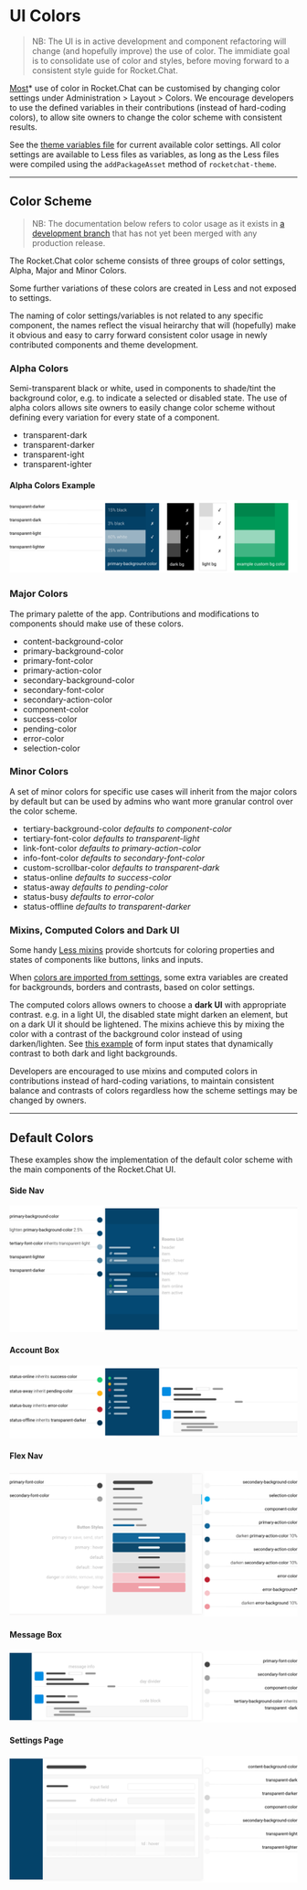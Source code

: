 # UI Colors

> NB: The UI is in active development and component refactoring will change (and hopefully improve) the use of color. The immidiate goal is to consolidate use of color and styles, before moving forward to a consistent style guide for Rocket.Chat.

[Most](https://github.com/RocketChat/Rocket.Chat/issues/4091)* use of color in Rocket.Chat can be customised by changing color settings under Administration > Layout > Colors. We encourage developers to use the defined variables in their contributions (instead of hard-coding colors), to allow site owners to change the color scheme with consistent results.

See the [theme variables file](https://github.com/RocketChat/Rocket.Chat/blob/develop/packages/rocketchat-theme/server/variables.js) for current available color settings. All color settings are available to Less files as variables, as long as the Less files were compiled using the `addPackageAsset` method of `rocketchat-theme`.

---

## Color Scheme

> NB: The documentation below refers to color usage as it exists in [a development branch](https://github.com/RocketChat/Rocket.Chat/tree/timkinnane-pr/color-fixes) that has not yet been merged with any production release.

The Rocket.Chat color scheme consists of three groups of color settings, Alpha, Major and Minor Colors.

Some further variations of these colors are created in Less and not exposed to settings.

The naming of color settings/variables is not related to any specific component, the names reflect the visual heirarchy that will (hopefully) make it obvious and easy to carry forward consistent color usage in newly contributed components and theme development.

### Alpha Colors

Semi-transparent black or white, used in components to shade/tint the background color, e.g. to indicate a selected or disabled state. The use of alpha colors allows site owners to easily change color scheme without defining every variation for every state of a component.

* transparent-dark
* transparent-darker
* transparent-ight
* transparent-ighter

#### Alpha Colors Example

![Alpha colors example colors](alpha-colors.png)

### Major Colors

The primary palette of the app. Contributions and modifications to components should make use of these colors.

* content-background-color
* primary-background-color
* primary-font-color
* primary-action-color
* secondary-background-color
* secondary-font-color
* secondary-action-color
* component-color
* success-color
* pending-color
* error-color
* selection-color

### Minor Colors

A set of minor colors for specific use cases will inherit from the major colors by default but can be used by admins who want more granular control over the color scheme.

* tertiary-background-color _defaults to component-color_
* tertiary-font-color _defaults to transparent-light_
* link-font-color _defaults to primary-action-color_
* info-font-color _defaults to secondary-font-color_
* custom-scrollbar-color _defaults to transparent-dark_
* status-online  _defaults to success-color_
* status-away _defaults to pending-color_
* status-busy _defaults to error-color_   
* status-offline _defaults to transparent-darker_

### Mixins, Computed Colors and Dark UI

Some handy [Less mixins](https://github.com/RocketChat/Rocket.Chat/blob/master/packages/rocketchat-theme/server/lesshat.less) provide shortcuts for coloring properties and states of components like buttons, links and inputs.

When [colors are imported from settings](https://github.com/RocketChat/Rocket.Chat/blob/develop/packages/rocketchat-theme/assets/stylesheets/utils/_colors.import.less), some extra variables are created for backgrounds, borders and contrasts, based on color settings.

The computed colors allows owners to choose a **dark UI** with appropriate contrast. e.g. in a light UI, the disabled state might darken an element, but on a dark UI it should be lightened. The mixins achieve this by mixing the color with a contrast of the background color instead of using darken/lighten. See [this example](https://codepen.io/owlandfox/pen/EyJROO) of form input states that dynamically contrast to both dark and light backgrounds.

Developers are encouraged to use mixins and computed colors in contributions instead of hard-coding variations, to maintain consistent balance and contrasts of colors regardless how the scheme settings may be changed by owners.

---

## Default Colors

These examples show the implementation of the default color scheme with the main components of the Rocket.Chat UI.

#### Side Nav

![Side nav example colors](side-nav.png)

#### Account Box

![Account Box example colors](account-box.png)

#### Flex Nav

![Flex nav example colors](flex-nav.png)

#### Message Box

![Message box example colors](message-box.png)

#### Settings Page

![Settings page example colors](settings-page.png)

